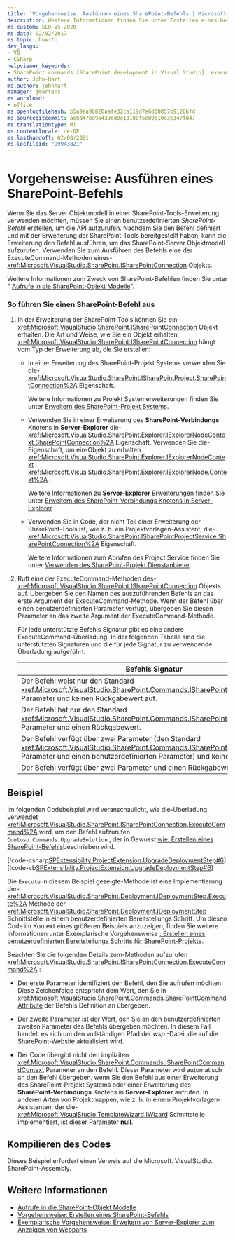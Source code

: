 ```yaml
---
title: 'Vorgehensweise: Ausführen eines SharePoint-Befehls | Microsoft-Dokumentation'
description: Weitere Informationen finden Sie unter Erstellen eines benutzerdefinierten SharePoint-Befehls zum Abrufen der Server Objektmodell-API aus einer SharePoint-Tools-Erweiterung.
ms.custom: SEO-VS-2020
ms.date: 02/02/2017
ms.topic: how-to
dev_langs:
- VB
- CSharp
helpviewer_keywords:
- SharePoint commands [SharePoint development in Visual Studio], executing
author: John-Hart
ms.author: johnhart
manager: jmartens
ms.workload:
- office
ms.openlocfilehash: b5a9ea96820aafe32ca119d7e6d08057b91206fd
ms.sourcegitcommit: ae6d47b09a439cd0e13180f5e89510e3e347fd47
ms.translationtype: MT
ms.contentlocale: de-DE
ms.lasthandoff: 02/08/2021
ms.locfileid: "99943821"
---
```

# <a name="how-to-execute-a-sharepoint-command"></a>Vorgehensweise: Ausführen eines SharePoint-Befehls
  Wenn Sie das Server Objektmodell in einer SharePoint-Tools-Erweiterung verwenden möchten, müssen Sie einen benutzerdefinierten *SharePoint-Befehl* erstellen, um die API aufzurufen. Nachdem Sie den Befehl definiert und mit der Erweiterung der SharePoint-Tools bereitgestellt haben, kann die Erweiterung den Befehl ausführen, um das SharePoint-Server Objektmodell aufzurufen. Verwenden Sie zum Ausführen des Befehls eine der ExecuteCommand-Methoden eines- <xref:Microsoft.VisualStudio.SharePoint.ISharePointConnection> Objekts.

 Weitere Informationen zum Zweck von SharePoint-Befehlen finden Sie unter " [Aufrufe in die SharePoint-Objekt Modelle](../sharepoint/calling-into-the-sharepoint-object-models.md)".

### <a name="to-execute-a-sharepoint-command"></a>So führen Sie einen SharePoint-Befehl aus

1. In der Erweiterung der SharePoint-Tools können Sie ein- <xref:Microsoft.VisualStudio.SharePoint.ISharePointConnection> Objekt erhalten. Die Art und Weise, wie Sie ein Objekt erhalten, <xref:Microsoft.VisualStudio.SharePoint.ISharePointConnection> hängt vom Typ der Erweiterung ab, die Sie erstellen:

    - In einer Erweiterung des SharePoint-Projekt Systems verwenden Sie die- <xref:Microsoft.VisualStudio.SharePoint.ISharePointProject.SharePointConnection%2A> Eigenschaft.

         Weitere Informationen zu Projekt Systemerweiterungen finden Sie unter [Erweitern des SharePoint-Projekt Systems](../sharepoint/extending-the-sharepoint-project-system.md).

    - Verwenden Sie in einer Erweiterung des **SharePoint-Verbindungs** Knotens in **Server-Explorer** die- <xref:Microsoft.VisualStudio.SharePoint.Explorer.IExplorerNodeContext.SharePointConnection%2A> Eigenschaft. Verwenden Sie die-Eigenschaft, um ein-Objekt zu erhalten <xref:Microsoft.VisualStudio.SharePoint.Explorer.IExplorerNodeContext> <xref:Microsoft.VisualStudio.SharePoint.Explorer.IExplorerNode.Context%2A> .

         Weitere Informationen zu **Server-Explorer** Erweiterungen finden Sie unter [Erweitern des SharePoint-Verbindungs Knotens in Server-Explorer](../sharepoint/extending-the-sharepoint-connections-node-in-server-explorer.md).

    - Verwenden Sie in Code, der nicht Teil einer Erweiterung der SharePoint-Tools ist, wie z. b. ein Projektvorlagen-Assistent, die- <xref:Microsoft.VisualStudio.SharePoint.ISharePointProjectService.SharePointConnection%2A> Eigenschaft.

         Weitere Informationen zum Abrufen des Project Service finden Sie unter [Verwenden des SharePoint-Projekt Dienstanbieter](../sharepoint/using-the-sharepoint-project-service.md).

2. Ruft eine der ExecuteCommand-Methoden des- <xref:Microsoft.VisualStudio.SharePoint.ISharePointConnection> Objekts auf. Übergeben Sie den Namen des auszuführenden Befehls an das erste Argument der ExecuteCommand-Methode. Wenn der Befehl über einen benutzerdefinierten Parameter verfügt, übergeben Sie diesen Parameter an das zweite Argument der ExecuteCommand-Methode.

     Für jede unterstützte Befehls Signatur gibt es eine andere ExecuteCommand-Überladung. In der folgenden Tabelle sind die unterstützten Signaturen und die für jede Signatur zu verwendende Überladung aufgeführt.

    |Befehls Signatur|Zu verwendende ExecuteCommand-Überladung|
    |-----------------------|------------------------------------|
    |Der Befehl weist nur den Standard <xref:Microsoft.VisualStudio.SharePoint.Commands.ISharePointCommandContext> Parameter und keinen Rückgabewert auf.|<xref:Microsoft.VisualStudio.SharePoint.ISharePointConnection.ExecuteCommand%2A>|
    |Der Befehl hat nur den Standard <xref:Microsoft.VisualStudio.SharePoint.Commands.ISharePointCommandContext> Parameter und einen Rückgabewert.|<xref:Microsoft.VisualStudio.SharePoint.ISharePointConnection.ExecuteCommand%2A>|
    |Der Befehl verfügt über zwei Parameter (den Standard <xref:Microsoft.VisualStudio.SharePoint.Commands.ISharePointCommandContext> Parameter und einen benutzerdefinierten Parameter) und keinen Rückgabewert.|<xref:Microsoft.VisualStudio.SharePoint.ISharePointConnection.ExecuteCommand%2A>|
    |Der Befehl verfügt über zwei Parameter und einen Rückgabewert.|<xref:Microsoft.VisualStudio.SharePoint.ISharePointConnection.ExecuteCommand%2A>|

## <a name="example"></a>Beispiel
 Im folgenden Codebeispiel wird veranschaulicht, wie die-Überladung verwendet <xref:Microsoft.VisualStudio.SharePoint.ISharePointConnection.ExecuteCommand%2A> wird, um den Befehl aufzurufen `Contoso.Commands.UpgradeSolution` , der in Gewusst [wie: Erstellen eines SharePoint-Befehls](../sharepoint/how-to-create-a-sharepoint-command.md)beschrieben wird.

 [!code-csharp[SPExtensibility.ProjectExtension.UpgradeDeploymentStep#6](../sharepoint/codesnippet/CSharp/UpgradeDeploymentStep/deploymentstepextension/upgradestep.cs#6)]
 [!code-vb[SPExtensibility.ProjectExtension.UpgradeDeploymentStep#6](../sharepoint/codesnippet/VisualBasic/upgradedeploymentstep/deploymentstepextension/upgradestep.vb#6)]

 Die `Execute` in diesem Beispiel gezeigte-Methode ist eine Implementierung der- <xref:Microsoft.VisualStudio.SharePoint.Deployment.IDeploymentStep.Execute%2A> Methode der- <xref:Microsoft.VisualStudio.SharePoint.Deployment.IDeploymentStep> Schnittstelle in einem benutzerdefinierten Bereitstellungs Schritt. Um diesen Code im Kontext eines größeren Beispiels anzuzeigen, finden Sie weitere Informationen unter Exemplarische Vorgehensweise [: Erstellen eines benutzerdefinierten Bereitstellungs Schritts für SharePoint-Projekte](../sharepoint/walkthrough-creating-a-custom-deployment-step-for-sharepoint-projects.md).

 Beachten Sie die folgenden Details zum-Methoden aufzurufen <xref:Microsoft.VisualStudio.SharePoint.ISharePointConnection.ExecuteCommand%2A> :

- Der erste Parameter identifiziert den Befehl, den Sie aufrufen möchten. Diese Zeichenfolge entspricht dem Wert, den Sie in <xref:Microsoft.VisualStudio.SharePoint.Commands.SharePointCommandAttribute> der Befehls Definition an übergeben.

- Der zweite Parameter ist der Wert, den Sie an den benutzerdefinierten zweiten Parameter des Befehls übergeben möchten. In diesem Fall handelt es sich um den vollständigen Pfad der *wsp* -Datei, die auf die SharePoint-Website aktualisiert wird.

- Der Code übergibt nicht den impliziten <xref:Microsoft.VisualStudio.SharePoint.Commands.ISharePointCommandContext> Parameter an den Befehl. Dieser Parameter wird automatisch an den Befehl übergeben, wenn Sie den Befehl aus einer Erweiterung des SharePoint-Projekt Systems oder einer Erweiterung des **SharePoint-Verbindungs** Knotens in **Server-Explorer** aufrufen. In anderen Arten von Projektmappen, wie z. b. in einem Projektvorlagen-Assistenten, der die- <xref:Microsoft.VisualStudio.TemplateWizard.IWizard> Schnittstelle implementiert, ist dieser Parameter **null**.

## <a name="compile-the-code"></a>Kompilieren des Codes
 Dieses Beispiel erfordert einen Verweis auf die Microsoft. VisualStudio. SharePoint-Assembly.

## <a name="see-also"></a>Weitere Informationen
- [Aufrufe in die SharePoint-Objekt Modelle](../sharepoint/calling-into-the-sharepoint-object-models.md)
- [Vorgehensweise: Erstellen eines SharePoint-Befehls](../sharepoint/how-to-create-a-sharepoint-command.md)
- [Exemplarische Vorgehensweise: Erweitern von Server-Explorer zum Anzeigen von Webparts](../sharepoint/walkthrough-extending-server-explorer-to-display-web-parts.md)
